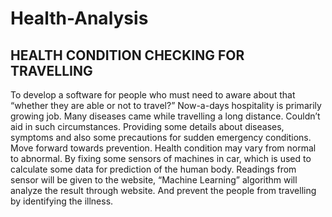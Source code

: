 # Health-Analysis

## HEALTH CONDITION CHECKING FOR TRAVELLING

To develop a software for people who must need to aware about that “whether they are able or not to travel?” Now-a-days hospitality is primarily growing job. Many diseases came while travelling a long distance. Couldn’t aid in such circumstances. Providing some details about diseases, symptoms and also some precautions for sudden emergency conditions. Move forward towards prevention. Health condition may vary from normal to abnormal. By fixing some sensors of machines in car, which is used to calculate some data for prediction of the human body. Readings from sensor will be given to the website, “Machine Learning” algorithm will analyze the result through website. And prevent the people from travelling by identifying the illness.

